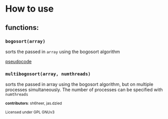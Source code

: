 # **How to use**
## **functions:**

### `bogosort(array)`

sorts the passed in `array` using the bogosort algorithm

[pseudocode](https://en.wikipedia.org/wiki/Bogosort#Description_of_the_algorithm)

### `multibogosort(array, numthreads)`

sorts the passed in array using the bogosort algorithm, but on multiple processes simultaneously. The number of processes can be specified with `numthreads`

<sub>**contributors**: sh6heer, jas.dzied</sub>

<sub>Licensed under GPL GNUv3</sub>
